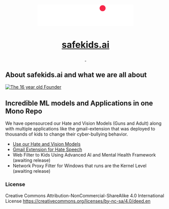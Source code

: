 <p align="center">
  <a href="https://safekids.ai">
    <picture>
      <source media="(prefers-color-scheme: dark)" srcset="logo.png">
      <img src="logo.png" style="width:300px;">
    </picture>
    <h1 align="center">safekids.ai</h1>
  </a>
</p>

<p align="center">
  <a aria-label="License" href="https://creativecommons.org/licenses/by-nc-sa/4.0/deed.en">
    <img alt="" src="https://img.shields.io/badge/License-CC_BY--NC--SA_4.0-red?link=href%3D%22https%3A%2F%2Fcreativecommons.org%2Flicenses%2Fby-nc-sa%2F4.0%2Fdeed.en%22">
  </a>
  <a aria-label="NPM" href="https://www.npmjs.com/search?q=%40safekids-ai">
    <img alt="" src="https://img.shields.io/badge/NPM-Published%20Packages-green?link=https%3A%2F%2Fwww.npmjs.com%2Fsearch%3Fq%3D%2540safekids-ai">
  </a>
</p>

## About safekids.ai and what we are all about
[![The 16 year old Founder](https://img.youtube.com/vi/E7vhpFryVAc/1.jpg)](https://www.youtube.com/watch?v=E7vhpFryVAc)


## Incredible ML models and Applications in one Mono Repo
We have opensourced our Hate and Vision Models (Guns and Adult) along with multiple applications like the
gmail-extension that was deployed to thousands of kids to change their cyber-bullying behavior.

<!-- !toc (minlevel=2 omit="Table of Contents") -->

* [Use our Hate and Vision Models](README_ml.md)
* [Gmail Extension for Hate Speech](apps/gmail-extension/README.md)
* Web Filter to Kids Using Advanced AI and Mental Health Framework (awaiting release)
* Network Proxy Filter for Windows that runs are the Kernel Level (awaiting release)

### License
Creative Commons Attribution-NonCommercial-ShareAlike 4.0 International License
https://creativecommons.org/licenses/by-nc-sa/4.0/deed.en
